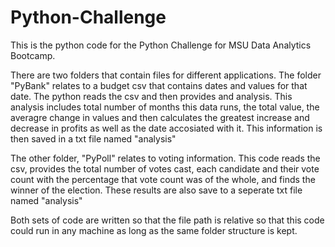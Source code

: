 # Python-Challenge

This is the python code for the Python Challenge for MSU Data Analytics Bootcamp.

There are two folders that contain files for different applications. The folder "PyBank" relates to a budget csv that contains dates and values for that date. The python reads the csv and then provides and analysis. This analysis includes total number of months this data runs, the total value, the averagre change in values and then calculates the greatest increase and decrease in profits as well as the date accosiated with it. This information is then saved in a txt file named "analysis"

The other folder, "PyPoll" relates to voting information. This code reads the csv, provides the total number of votes cast, each candidate and their vote count with the percentage that vote count was of the whole, and finds the winner of the election. These results are also save to a seperate txt file named "analysis"

Both sets of code are written so that the file path is relative so that this code could run in any machine as long as the same folder structure is kept.
